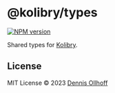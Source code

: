 # @kolibry/types

[![NPM version](https://img.shields.io/npm/v/@kolibry/types?color=3AB9D4&label=)](https://www.npmjs.com/package/@kolibry/types)

Shared types for [Kolibry](https://kolibry.dev).

## License

MIT License © 2023 [Dennis Ollhoff](https://github.com/nyxb)

